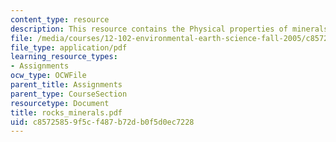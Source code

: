 ```yaml
---
content_type: resource
description: This resource contains the Physical properties of minerals and rocks.
file: /media/courses/12-102-environmental-earth-science-fall-2005/c85725859f5cf487b72db0f5d0ec7228_rocks_minerals.pdf
file_type: application/pdf
learning_resource_types:
- Assignments
ocw_type: OCWFile
parent_title: Assignments
parent_type: CourseSection
resourcetype: Document
title: rocks_minerals.pdf
uid: c8572585-9f5c-f487-b72d-b0f5d0ec7228
---
```

